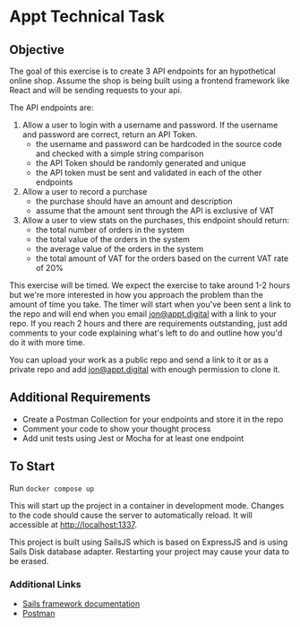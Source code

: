 # Appt Technical Task

## Objective
The goal of this exercise is to create 3 API endpoints for an hypothetical online shop. Assume the shop is being built using a frontend framework like React and will be sending requests to your api.

The API endpoints are:
1. Allow a user to login with a username and password. If the username and password are correct, return an API Token.
    - the username and password can be hardcoded in the source code and checked with a simple string comparison
    - the API Token should be randomly generated and unique
    - the API token must be sent and validated in each of the other endpoints
2. Allow a user to record a purchase
    - the purchase should have an amount and description
    - assume that the amount sent through the API is exclusive of VAT
3. Allow a user to view stats on the purchases, this endpoint should return:
    - the total number of orders in the system
    - the total value of the orders in the system
    - the average value of the orders in the system
    - the total amount of VAT for the orders based on the current VAT rate of 20%

This exercise will be timed. We expect the exercise to take around 1-2 hours but we're more interested in how you approach the problem than the amount of time you take. The timer will start when you've been sent a link to the repo and will end when you email [jon@appt.digital](jon@appt.digital) with a link to your repo. If you reach 2 hours and there are requirements outstanding, just add comments to your code explaining what's left to do and outline how you'd do it with more time.

You can upload your work as a public repo and send a link to it or as a private repo and add jon@appt.digital with enough permission to clone it.

## Additional Requirements
- Create a Postman Collection for your endpoints and store it in the repo
- Comment your code to show your thought process
- Add unit tests using Jest or Mocha for at least one endpoint

## To Start
Run `
docker compose up
`

This will start up the project in a container in development mode. Changes to the code should cause the server to automatically reload. It will accessible at [http://localhost:1337](http://localhost:1337).

This project is built using SailsJS which is based on ExpressJS and is using Sails Disk database adapter. Restarting your project may cause your data to be erased.


### Additional Links
+ [Sails framework documentation](https://sailsjs.com/get-started)
+ [Postman](https://www.postman.com)


